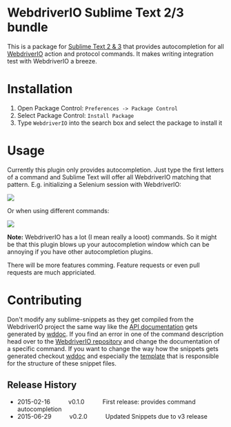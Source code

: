 WebdriverIO Sublime Text 2/3 bundle
===================================

This is a package for [Sublime Text 2 & 3](http://www.sublimetext.com/) that provides autocompletion
for all [WebdriverIO](http://webdriver.io/) action and protocol commands. It makes writing integration
test with WebdriverIO a breeze.

# Installation

1. Open Package Control: `Preferences -> Package Control`
2. Select Package Control: `Install Package`
3. Type `WebdriverIO` into the search box and select the package to install it

# Usage

Currently this plugin only provides autocompletion. Just type the first letters of a command and
Sublime Text will offer all WebdriverIO matching that pattern. E.g. initializing a Selenium session
with WebdriverIO:

![](https://webdriverio.github.io/sublime-bundle/images/remote.gif)

Or when using different commands:

![](https://webdriverio.github.io/sublime-bundle/images/commands.gif)

__Note:__ WebdriverIO has a lot (I mean really a looot) commands. So it might be that this plugin
blows up your autocompletion window which can be annoying if you have other autocompletion plugins.

There will be more features comming. Feature requests or even pull requests are much appriciated.

# Contributing

Don't modify any sublime-snippets as they get compiled from the WebdriverIO project the same way
like the [API documentation](http://webdriver.io/api.html) gets generated by [wddoc](https://github.com/webdriverio/wddoc).
If you find an error in one of the command description head over to the [WebdriverIO repository](https://github.com/webdriverio/webdriverio)
and change the documentation of a specific command. If you want to change the way how the snippets gets
generated checkout [wddoc](https://github.com/webdriverio/wddoc) and especially the [template](https://github.com/webdriverio/wddoc/blob/master/templates/sublime-snippet.ejs)
that is responsible for the structure of these snippet files.

## Release History
* 2015-02-16   v0.1.0   First release: provides command autocompletion
* 2015-06-29   v0.2.0   Updated Snippets due to v3 release
